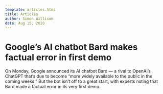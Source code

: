 ```yaml
---
template: articles.html
title: Articles
author: Simon Willison
date: Aug 15, 2020
---
```


# Google’s AI chatbot Bard makes factual error in first demo

On Monday, Google announced its AI chatbot Bard — a rival to OpenAI’s ChatGPT that’s due to become “more widely available to the public in the coming weeks.” But the bot isn’t off to a great start, with experts noting that Bard made a factual error in its very first demo.
 